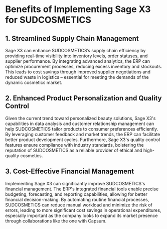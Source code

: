 # Benefits of Implementing Sage X3 for SUDCOSMETICS

## 1. Streamlined Supply Chain Management
Sage X3 can enhance SUDCOSMETICS’s supply chain efficiency by providing real-time visibility into inventory levels, order statuses, and supplier performance. By integrating advanced analytics, the ERP can optimize procurement processes, reducing excess inventory and stockouts. This leads to cost savings through improved supplier negotiations and reduced waste in logistics – essential for meeting the demands of the dynamic cosmetics market.

## 2. Enhanced Product Personalization and Quality Control
Given the current trend toward personalized beauty solutions, Sage X3's capabilities in data analysis and customer relationship management can help SUDCOSMETICS tailor products to consumer preferences efficiently. By leveraging customer feedback and market trends, the ERP can facilitate better product development cycles. Furthermore, Sage X3's quality control features ensure compliance with industry standards, bolstering the reputation of SUDCOSMETICS as a reliable provider of ethical and high-quality cosmetics.

## 3. Cost-Effective Financial Management
Implementing Sage X3 can significantly improve SUDCOSMETICS's financial management. The ERP's integrated financial tools enable precise budgeting, forecasting, and reporting capabilities, allowing for better financial decision-making. By automating routine financial processes, SUDCOSMETICS can reduce manual workload and minimize the risk of errors, leading to more significant cost savings in operational expenditures, especially important as the company looks to expand its market presence through collaborations like the one with Capsum.